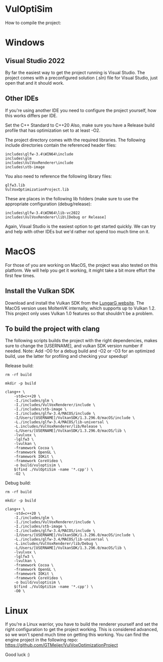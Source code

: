 # VulOptiSim

How to compile the project:

# Windows

## Visual Studio 2022
By far the easiest way to get the project running is Visual Studio.
The project comes with a preconfigured solution (.sln) file for Visual Studio, just open that and it should work.

## Other IDEs
If you're using another IDE you need to configure the project yourself, how this works differs per IDE.


Set the C++ Standard to C++20
Also, make sure you have a Release build profile that has optimization set to at least -O2.

The project directory comes with the required libraries.
The following include directories contain the referenced header files:

```
includes\glfw-3.4\WIN64\include
includes\glm
includes\VulVoxRenderer\include
includes\stb-image
```

You also need to reference the following library files:

```
glfw3.lib
VulVoxOptimizationProject.lib
```

These are places in the following lib folders (make sure to use the appropriate configuration (debug/release):

```
includes\glfw-3.4\WIN64\lib-vc2022
includes\VulVoxRenderer\lib\[Debug or Release]
```

Again, Visual Studio is the easiest option to get started quickly. We can try and help with other IDEs but we'd rather not spend too much time on it.

# MacOS

For those of you are working on MacOS, the project was also tested on this platform.
We will help you get it working, it might take a bit more effort the first few times.

## Install the Vulkan SDK
Download and install the Vulkan SDK from the [LungarG website](https://vulkan.lunarg.com/).
The MacOS version uses MoltenVK internally, which supports up to Vulkan 1.2. This project only uses Vulkan 1.0 features so that shouldn't be a problem.

## To build the project with clang

The following scripts builds the project with the right dependencies, makes sure to change the [USERNAME], and vulkan SDK version number if needed.
Note: Add -O0 for a debug build and -O2 or -O3 for an optimized build, use the latter for profiling and checking your speedup!

Release build:
```
rm -rf build

mkdir -p build

clang++ \
    -std=c++20 \
    -I./includes/glm \
    -I./includes/VulVoxRenderer/include \
    -I./includes/stb-image \
    -I./includes/glfw-3.4/MACOS/include \
    -I/Users/[USERNAME]/VulkanSDK/1.3.296.0/macOS/include \
    -L./includes/glfw-3.4/MACOS/lib-universal \
    -L.includes/VulVoxRenderer/lib/Release \
    -L/Users/[USERNAME]/VulkanSDK/1.3.296.0/macOS/lib \
    -lvulvox \
    -lglfw3 \
    -lvulkan \
    -framework Cocoa \
    -framework OpenGL \
    -framework IOKit \
    -framework CoreVideo \
    -o build/vuloptisim \
    $(find ./VulOptiSim -name '*.cpp') \
    -O2 \

```

Debug build:
```
rm -rf build

mkdir -p build

clang++ \
    -std=c++20 \
    -I./includes/glm \
    -I./includes/VulVoxRenderer/include \
    -I./includes/stb-image \
    -I./includes/glfw-3.4/MACOS/include \
    -I/Users/[USERNAME]/VulkanSDK/1.3.296.0/macOS/include \
    -L./includes/glfw-3.4/MACOS/lib-universal \
    -L.includes/VulVoxRenderer/lib/Debug \
    -L/Users/[USERNAME]/VulkanSDK/1.3.296.0/macOS/lib \
    -lvulvox \
    -lglfw3 \
    -lvulkan \
    -framework Cocoa \
    -framework OpenGL \
    -framework IOKit \
    -framework CoreVideo \
    -o build/vuloptisim \
    $(find ./VulOptiSim -name '*.cpp') \
    -O0 \

```

# Linux

If you're a Linux warrior, you have to build the renderer yourself and set the right configuration to get the project working.
This is considered advanced, so we won't spend much time on getting this working.
You can find the engine project in the following repo: https://github.com/GTMeijer/VulVoxOptimizationProject

Good luck :)